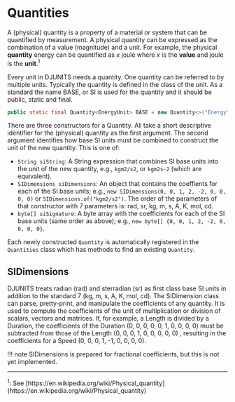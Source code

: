 # Quantities

A (physical) quantity is a property of a material or system that can be quantified by measurement. A physical quantity can be expressed as the combination of a value (magnitude) and a unit. For example, the physical **quantity** energy can be quantified as _x_ joule where _x_ is the **value** and joule is the **unit**.<sup>1</sup>

Every unit in DJUNITS needs a quantity. One quantity can be referred to by multiple units. Typically the quantity is defined in the class of the unit. As a standard the name BASE, or SI is used for the quantity and it should be public, static and final.

```java
public static final Quantity<EnergyUnit> BASE = new Quantity<>("Energy", "kgm2/s2");
```

There are three constructors for a Quantity. All take a short descriptive identifier for the (physical) quantity as the first argument. The second argument identifies how base SI units must be combined to construct the unit of the new quantity. This is one of:

* `String siString`: A String expression that combines SI base units into the unit of the new quantity, e.g., `kgm2/s2`, or `kgm2s-2` (which are equivalent).
* `SIDimensions siDimensions`: An object that contains the coeffients for each of the SI base units; e.g., `new SIDimensions(0, 0, 1, 2, -2, 0, 0, 0, 0)` or `SIDimensions.of("kgm2/s2")`. The order of the parameters of that constructor with 7 parameters is: rad, sr, kg, m, s, A, K, mol, cd.
* `byte[] siSignature`: A byte array with the coefficients for each of the SI base units (same order as above); e.g., `new byte[] {0, 0, 1, 2, -2, 0, 0, 0, 0}`.

Each newly constructed `Quantity` is automatically registered in the `Quantities` class which has methods to find an existing `Quantity`.


## SIDimensions

DJUNITS treats radian (rad) and sterradian (sr) as first class base SI units in addition to the standard 7 (kg, m, s, A, K, mol, cd). The SIDimension class can parse, pretty-print, and manipulate the coefficients of any quantity. It is used to compute the coefficients of the unit of multiplication or division of scalars, vectors and matrices. If, for example, a Length is divided by a Duration, the coefficients of the Duration (0, 0, 0, 0, 0, 1, 0, 0, 0, 0) must be subtracted from those of the Length (0, 0, 0, 1, 0, 0, 0, 0, 0) , resulting in the coefficients for a Speed (0, 0, 0, 1, -1, 0, 0, 0, 0).

!!! note
    SIDimensions is prepared for fractional coefficients, but this is not yet implemented.

<hr>
<sup>1</sup>: See [https://en.wikipedia.org/wiki/Physical_quantity](https://en.wikipedia.org/wiki/Physical_quantity)

